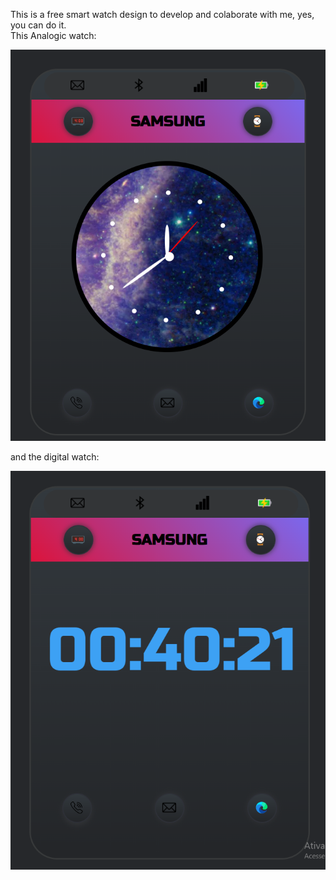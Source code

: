 <p>This is a free smart watch design to develop and colaborate with me, yes, you can do it.<br>
This Analogic watch:</p>
<img src="read1.png"></img><br><p>and the digital watch:</p><img src="read2.png"></img>
